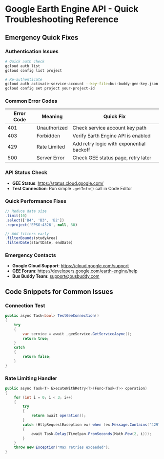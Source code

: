 # Google Earth Engine API - Quick Troubleshooting Reference

## Emergency Quick Fixes

### Authentication Issues
```bash
# Quick auth check
gcloud auth list
gcloud config list project

# Re-authenticate
gcloud auth activate-service-account --key-file=bus-buddy-gee-key.json
gcloud config set project your-project-id
```

### Common Error Codes
| Error Code | Meaning | Quick Fix |
|------------|---------|-----------|
| 401 | Unauthorized | Check service account key path |
| 403 | Forbidden | Verify Earth Engine API is enabled |
| 429 | Rate Limited | Add retry logic with exponential backoff |
| 500 | Server Error | Check GEE status page, retry later |

### API Status Check
- **GEE Status**: https://status.cloud.google.com/
- **Test Connection**: Run simple `.getInfo()` call in Code Editor

### Quick Performance Fixes
```javascript
// Reduce data size
.limit(10)
.select(['B4', 'B3', 'B2'])
.reproject('EPSG:4326', null, 30)

// Add filters early
.filterBounds(studyArea)
.filterDate(startDate, endDate)
```

### Emergency Contacts
- **Google Cloud Support**: https://cloud.google.com/support
- **GEE Forum**: https://developers.google.com/earth-engine/help
- **Bus Buddy Team**: support@busbuddy.com

## Code Snippets for Common Issues

### Connection Test
```csharp
public async Task<bool> TestGeeConnection()
{
    try
    {
        var service = await _geeService.GetServiceAsync();
        return true;
    }
    catch
    {
        return false;
    }
}
```

### Rate Limiting Handler
```csharp
public async Task<T> ExecuteWithRetry<T>(Func<Task<T>> operation)
{
    for (int i = 0; i < 3; i++)
    {
        try
        {
            return await operation();
        }
        catch (HttpRequestException ex) when (ex.Message.Contains("429"))
        {
            await Task.Delay(TimeSpan.FromSeconds(Math.Pow(2, i)));
        }
    }
    throw new Exception("Max retries exceeded");
}
```
